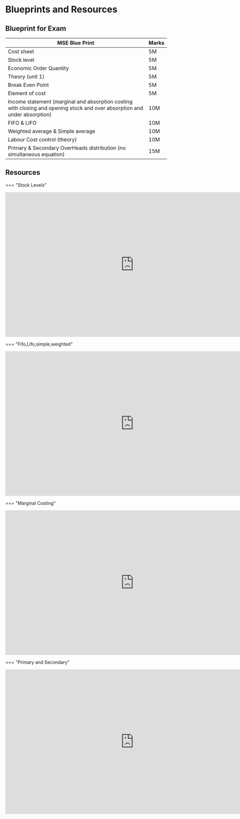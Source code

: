 # Blueprints and Resources

## Blueprint for Exam

| MSE Blue Print | Marks |
|----------------|------|
| Cost sheet     | 5M   |
| Stock level    |   5M   |
| Economic Order Quantity           |     5M |
| Theory (unit 1)| 5M     |
| Break Even Point           |   5M   |
| Element of cost|     5M |
| Income statement (marginal and absorption costing with closing and opening stock and over absorption and under absorption) | 10M |
| FIFO & LIFO    |   10M   |
| Weighted average & Simple average |   10M   |
| Labour Cost control (theory) |   10M   |
| Primary & Secondary OverHeads distribution (no simultaneous equation) | 15M |


## Resources

=== "Stock Levels"

  <iframe src="https://www.youtube.com/embed?playlist=kuTBkXJAu90,rTzQLYRxa9I,1X_MYLPa38I,-Ma5d-4uZnE,uQ1iiOi-urY" width="800" height="450" frameborder="0"></iframe> 

=== "Fifo,Lifo,simple,weighted"

  <iframe src="https://www.youtube.com/embed?playlist=IqBhf-1hzbk,f5Pv2ZjLFWY,OG_XBhAaHr4,34zPN7RUuwg" width="800" height="450" frameborder="0"></iframe>

=== "Marginal Costing"

  <iframe src="https://www.youtube.com/embed?playlist=pM0oueHw3ZY,CJ546KNxkGg" width="800" height="450" frameborder="0"></iframe>

 === "Primary and Secondary" 

  <iframe src="https://www.youtube.com/embed?playlist=NOQmvKPCzuA,bQ_6MOYnkfc,t4QF8Ppi8qc" width="800" height="450" frameborder="0"></iframe>  


